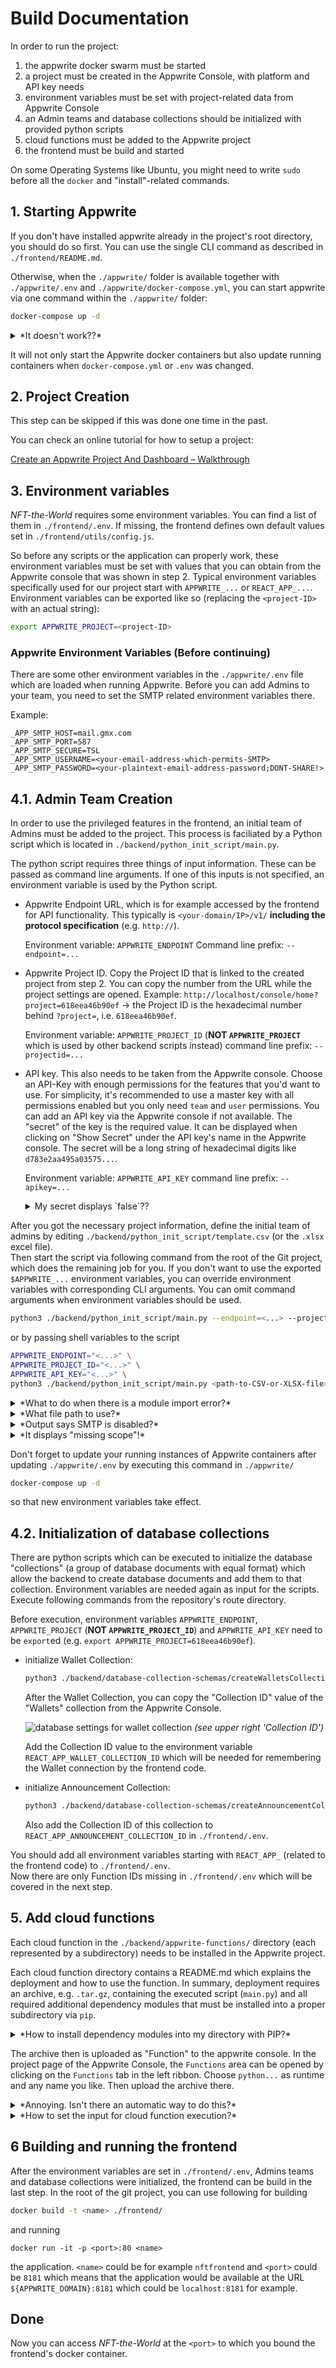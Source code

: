 # Build Documentation

In order to run the project:

1. the appwrite docker swarm must be started
2. a project must be created in the Appwrite Console, with platform and API key needs
3. environment variables must be set with project-related data from Appwrite Console
4. an Admin teams and database collections should be initialized with provided python scripts
5. cloud functions must be added to the Appwrite project
6. the frontend must be build and started

On some Operating Systems like Ubuntu, you might need to write `sudo` before all the `docker` and "install"-related commands.

## 1. Starting Appwrite

If you don't have installed appwrite already in the project's root directory, you should do so first. You can use the single CLI command as described in `./frontend/README.md`.

Otherwise, when the `./appwrite/` folder is available together with `./appwrite/.env` and `./appwrite/docker-compose.yml`, you can start appwrite via one command within the `./appwrite/` folder:

```sh
docker-compose up -d
```

<details>
  <summary>*It doesn't work??*</summary>
  Maybe you have used the command together with the `-f` option which allows you to use a YAML configuratin from a different directory. If you do this it will use the environment variables of the directory where you executed the commmand and as there are maybe no `.env` variables in the current directory, it will not work.
</details>

It will not only start the Appwrite docker containers but also update running containers when `docker-compose.yml` or `.env` was changed.

## 2. Project Creation

This step can be skipped if this was done one time in the past.

You can check an online tutorial for how to setup a project:

[Create an Appwrite Project And Dashboard – Walkthrough](https://instacodeblog.com/create-an-appwrite-project-and-dashboard-walkthrough/)

## 3. Environment variables

*NFT-the-World* requires some environment variables. You can find a list of them in `./frontend/.env`. If missing, the frontend defines own default values set in `./frontend/utils/config.js`.

So before any scripts or the application can properly work, these environment variables must be set with values that you can obtain from the Appwrite console that was shown in step 2. Typical environment variables specifically used for our project start with `APPWRITE_...` or `REACT_APP_...`. Environment variables can be exported like so (replacing the `<project-ID>` with an actual string):

```sh
export APPWRITE_PROJECT=<project-ID>
```

### Appwrite Environment Variables (Before continuing)

There are some other environment variables in the `./appwrite/.env` file which are loaded when running Appwrite. Before you can add Admins to your team, you need to set the SMTP related environment variables there.

Example:
```
_APP_SMTP_HOST=mail.gmx.com
_APP_SMTP_PORT=587
_APP_SMTP_SECURE=TSL
_APP_SMTP_USERNAME=<your-email-address-which-permits-SMTP>
_APP_SMTP_PASSWORD=<your-plaintext-email-address-password;DONT-SHARE!>
```

## 4.1. Admin Team Creation

In order to use the privileged features in the frontend, an initial team of Admins must be added to the project. This process is faciliated by a Python script which is located in `./backend/python_init_script/main.py`.

The python script requires three things of input information. These can be passed as command line arguments. If one of this inputs is not specified, an environment variable is used by the Python script.

* Appwrite Endpoint URL, which is for example accessed by the frontend for API functionality. This typically is `<your-domain/IP>/v1/` **including the protocol specification** (e.g. `http://`).

  Environment variable: `APPWRITE_ENDPOINT`
  Command line prefix: `--endpoint=...`

* Appwrite Project ID. Copy the Project ID that is linked to the created project from step 2. You can copy the number from the URL while the project settings are opened. Example: `http://localhost/console/home?project=618eea46b90ef` -> the Project ID is the hexadecimal number behind `?project=`, i.e. `618eea46b90ef`.

  Environment variable: `APPWRITE_PROJECT_ID` (**NOT `APPWRITE_PROJECT`** which is used by other backend scripts instead)
  command line prefix: `--projectid=...`

* API key. This also needs to be taken from the Appwrite console. Choose an API-Key with enough permissions for the features that you'd want to use. For simplicity, it's recommended to use a master key with all permissions enabled but you only need `team` and `user` permissions. You can add an API key via the Appwrite console if not available. The "secret" of the key is the required value. It can be displayed when clicking on "Show Secret" under the API key's name in the Appwrite console. The secret will be a long string of hexadecimal digits like `d783e2aa495a03575...`.

  Environment variable: `APPWRITE_API_KEY`
  command line prefix: `--apikey=...`

  <details>
    <summary>My secret displays `false`??</summary>
    Then you should delete the key and generate it again.
  </details>

After you got the necessary project information, define the initial team of admins by editing `./backend/python_init_script/template.csv` (or the `.xlsx` excel file).  
Then start the script via following command from the root of the Git project, which does the remaining job for you. If you don't want to use the exported `$APPWRITE_...` environment variables, you can override environment variables with corresponding CLI arguments. You can omit command arguments when environment variables should be used.

```sh
python3 ./backend/python_init_script/main.py --endpoint=<...> --projectid=<...> --apikey=<...>  <path-to-CSV-or-XLSX-file>
```

or by passing shell variables to the script

```sh
APPWRITE_ENDPOINT="<...>" \
APPWRITE_PROJECT_ID="<...>" \
APPWRITE_API_KEY="<...>" \
python3 ./backend/python_init_script/main.py <path-to-CSV-or-XLSX-file>
```

<details>
  <summary>*What to do when there is a module import error?*</summary>
  Then you need to install some Python module dependencies first:
  ```sh
  pip3 install -r ./backend/python_init_script/requirements.txt
  ```
</details>

<details>
  <summary>*What file path to use?*</summary>
  The path to your file could be `./backend/python_init_script/template.csv` (or `.xlsx`) if you edited it for this purpose.
</details>

<details>
  <summary>*Output says SMTP is disabled?*</summary>
  It means you didn't set the SMTP environment variables `./appwrite/.env`. Then run `docker-compose` as described at the end of this step.
</details>

<details>
  <summary>*It displays "missing scope"!*</summary>
  If you see "missing scope" in the output it means, your API key didn't work – i.e. the API key doesn't exist, you're using a wrong value for `APPWRITE_API_KEY` or it   misses the said permissions as written in the script's output.
</details>

Don't forget to update your running instances of Appwrite containers after updating `./appwrite/.env` by executing this command in `./appwrite/`

```sh
docker-compose up -d
```

so that new environment variables take effect.

## 4.2. Initialization of database collections

There are python scripts which can be executed to initialize the database "collections" (a group of database documents with equal format) which allow the backend to create database documents and add them to that collection. Environment variables are needed again as input for the scripts. Execute following commands from the repository's route directory.

Before execution, environment variables `APPWRITE_ENDPOINT`, `APPWRITE_PROJECT` (**NOT `APPWRITE_PROJECT_ID`**) and `APPWRITE_API_KEY` need to be `export`ed (e.g. `export APPWRITE_PROJECT=618eea46b90ef`).

* initialize Wallet Collection:

  ```sh
  python3 ./backend/database-collection-schemas/createWalletsCollection.py
  ```

  After the Wallet Collection, you can copy the "Collection ID" value of the "Wallets" collection from the Appwrite Console.

  ![database settings for wallet collection](images/Collection_ID.png)
  *(see upper right 'Collection ID')*

  Add the Collection ID value to the environment variable `REACT_APP_WALLET_COLLECTION_ID` which will be needed for remembering the Wallet connection by the frontend code.

* initialize Announcement Collection:

  ```sh
  python3 ./backend/database-collection-schemas/createAnnouncementCollection.py
  ```

  Also add the Collection ID of this collection to `REACT_APP_ANNOUNCEMENT_COLLECTION_ID` in `./frontend/.env`.

You should add all environment variables starting with `REACT_APP_` (related to the frontend code) to `./frontend/.env`.  
Now there are only Function IDs missing in `./frontend/.env` which will be covered in the next step.

## 5. Add cloud functions

Each cloud function in the  `./backend/appwrite-functions/` directory (each represented by a subdirectory) needs to be installed in the Appwrite project.

Each cloud function directory contains a README.md which explains the deployment and how to use the function. In summary, deployment requires an archive, e.g. `.tar.gz`, containing the executed script (`main.py`) and all required additional dependency modules that must be installed into a proper subdirectory via `pip`.

<details>
  <summary>*How to install dependency modules into my directory with PIP?*</summary>
  For example the `appwrite` dependency can be installed into subdirectory `./.appwrite/` by executing this comment in the root of the repository.

  ```sh
  pushd ./backend/appwrite-functions/<cloud-function-path>/
  PIP_TARGET=./.appwrite pip install -r ./requirements.txt --upgrade --ignore-installed
  popd
  ```

`<cloud-function-path>` is replaced with the path that leads to the `main.py` file of the corresponding cloud function's directory.

This command requires that `requirements.txt` and `main.py` are located in the same directory.
</details>

The archive then is uploaded as "Function" to the appwrite console. In the project page of the Appwrite Console, the `Functions` area can be opened by clicking on the `Functions` tab in the left ribbon. Choose `python...` as runtime and any name you like. Then upload the archive there.

<details>
  <summary>*Annoying. Isn't there an automatic way to do this?*</summary>
  This manual process can also be automatized via the `appwrite CLI` but which is totally optional to install and use.

  ```sh
  export APPWRITE_FUNCTION_ID=<13-digit-hexadecimal-string>
  appwrite functions createTag --functionId=$APPWRITE_FUNCTION_ID --command=<script-run-command> --code=<script-path-in-archive>
  ```

`APPWRITE_FUNCTION_ID` is an environment variable which is used as fallback value for the `functionId` of the `appwrite functions createTag` command.

You also can use other supported programming languages instead of the typical Shell but the "Appwrite CLI" API most likely will work out of the box.
</details>

<details>
  <summary>*How to set the input for cloud function execution?*</summary>
  After the upload is finished, the "Function ID" on the right side of the "Functions" page later can be copied and saved in environment variable `APPWRITE_FUNCTION_ID` when executing it. Other required environment variables for execution can be `APPWRITE_FUNCTION_PROJECT_ID` (yet another environment variable for the Appwrite Project ID), `APPWRITE_FUNCTION_USER_ID` (which can be retrieved from the "Users" page of the Appwrite Console for the desired user) and `APPWRITE_FUNCTION_DATA` (which contains input for the function).
</details>

## 6 Building and running the frontend

After the environment variables are set in `./frontend/.env`, Admins teams and database collections were initialized, the frontend can be build in the last step. In the root of the git project, you can use following for building

```sh
docker build -t <name> ./frontend/
```

and running

```
docker run -it -p <port>:80 <name>
```

the application. `<name>` could be for example `nftfrontend` and `<port>` could be `8181` which means that the application would be available at the URL `${APPWRITE_DOMAIN}:8181` which could be `localhost:8181` for example.

## Done

Now you can access *NFT-the-World* at the `<port>` to which you bound the frontend's docker container.
